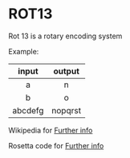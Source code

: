 # ROT13
Rot 13 is a rotary encoding system

Example:

| input | output| 
|  :-:  |  :-:  |
|   a   |   n   |
|   b   |   o   |
| abcdefg | nopqrst |

Wikipedia for [Further info](https://en.wikipedia.org/wiki/ROT13)

Rosetta code for [Further info](http://rosettacode.org/wiki/Rot-13)
